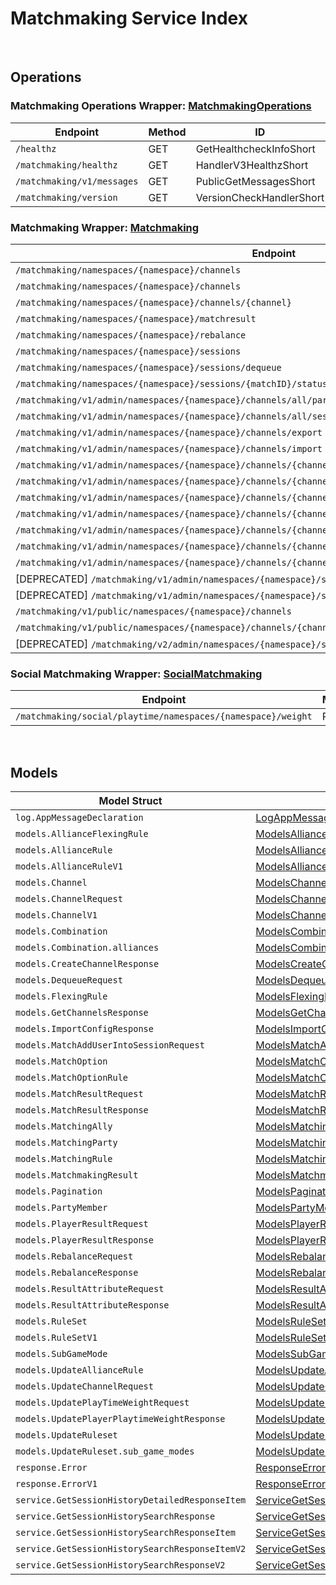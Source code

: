 # Matchmaking Service Index

&nbsp;

## Operations

### Matchmaking Operations Wrapper:  [MatchmakingOperations](../../services-api/pkg/service/matchmaking/matchmakingOperations.go)
| Endpoint | Method | ID | Class | Wrapper | Example |
|---|---|---|---|---|---|
| `/healthz` | GET | GetHealthcheckInfoShort | [GetHealthcheckInfoShort](../../matchmaking-sdk/pkg/matchmakingclient/matchmaking_operations/matchmaking_operations_client.go) | [GetHealthcheckInfoShort](../../services-api/pkg/service/matchmaking/matchmakingOperations.go) | [GetHealthcheckInfoShort](../../samples/cli/cmd/matchmaking/matchmakingOperations/getHealthcheckInfo.go) |
| `/matchmaking/healthz` | GET | HandlerV3HealthzShort | [HandlerV3HealthzShort](../../matchmaking-sdk/pkg/matchmakingclient/matchmaking_operations/matchmaking_operations_client.go) | [HandlerV3HealthzShort](../../services-api/pkg/service/matchmaking/matchmakingOperations.go) | [HandlerV3HealthzShort](../../samples/cli/cmd/matchmaking/matchmakingOperations/handlerV3Healthz.go) |
| `/matchmaking/v1/messages` | GET | PublicGetMessagesShort | [PublicGetMessagesShort](../../matchmaking-sdk/pkg/matchmakingclient/matchmaking_operations/matchmaking_operations_client.go) | [PublicGetMessagesShort](../../services-api/pkg/service/matchmaking/matchmakingOperations.go) | [PublicGetMessagesShort](../../samples/cli/cmd/matchmaking/matchmakingOperations/publicGetMessages.go) |
| `/matchmaking/version` | GET | VersionCheckHandlerShort | [VersionCheckHandlerShort](../../matchmaking-sdk/pkg/matchmakingclient/matchmaking_operations/matchmaking_operations_client.go) | [VersionCheckHandlerShort](../../services-api/pkg/service/matchmaking/matchmakingOperations.go) | [VersionCheckHandlerShort](../../samples/cli/cmd/matchmaking/matchmakingOperations/versionCheckHandler.go) |

### Matchmaking Wrapper:  [Matchmaking](../../services-api/pkg/service/matchmaking/matchmaking.go)
| Endpoint | Method | ID | Class | Wrapper | Example |
|---|---|---|---|---|---|
| `/matchmaking/namespaces/{namespace}/channels` | GET | GetAllChannelsHandlerShort | [GetAllChannelsHandlerShort](../../matchmaking-sdk/pkg/matchmakingclient/matchmaking/matchmaking_client.go) | [GetAllChannelsHandlerShort](../../services-api/pkg/service/matchmaking/matchmaking.go) | [GetAllChannelsHandlerShort](../../samples/cli/cmd/matchmaking/matchmaking/getAllChannelsHandler.go) |
| `/matchmaking/namespaces/{namespace}/channels` | POST | CreateChannelHandlerShort | [CreateChannelHandlerShort](../../matchmaking-sdk/pkg/matchmakingclient/matchmaking/matchmaking_client.go) | [CreateChannelHandlerShort](../../services-api/pkg/service/matchmaking/matchmaking.go) | [CreateChannelHandlerShort](../../samples/cli/cmd/matchmaking/matchmaking/createChannelHandler.go) |
| `/matchmaking/namespaces/{namespace}/channels/{channel}` | DELETE | DeleteChannelHandlerShort | [DeleteChannelHandlerShort](../../matchmaking-sdk/pkg/matchmakingclient/matchmaking/matchmaking_client.go) | [DeleteChannelHandlerShort](../../services-api/pkg/service/matchmaking/matchmaking.go) | [DeleteChannelHandlerShort](../../samples/cli/cmd/matchmaking/matchmaking/deleteChannelHandler.go) |
| `/matchmaking/namespaces/{namespace}/matchresult` | POST | StoreMatchResultsShort | [StoreMatchResultsShort](../../matchmaking-sdk/pkg/matchmakingclient/matchmaking/matchmaking_client.go) | [StoreMatchResultsShort](../../services-api/pkg/service/matchmaking/matchmaking.go) | [StoreMatchResultsShort](../../samples/cli/cmd/matchmaking/matchmaking/storeMatchResults.go) |
| `/matchmaking/namespaces/{namespace}/rebalance` | POST | RebalanceShort | [RebalanceShort](../../matchmaking-sdk/pkg/matchmakingclient/matchmaking/matchmaking_client.go) | [RebalanceShort](../../services-api/pkg/service/matchmaking/matchmaking.go) | [RebalanceShort](../../samples/cli/cmd/matchmaking/matchmaking/rebalance.go) |
| `/matchmaking/namespaces/{namespace}/sessions` | POST | QueueSessionHandlerShort | [QueueSessionHandlerShort](../../matchmaking-sdk/pkg/matchmakingclient/matchmaking/matchmaking_client.go) | [QueueSessionHandlerShort](../../services-api/pkg/service/matchmaking/matchmaking.go) | [QueueSessionHandlerShort](../../samples/cli/cmd/matchmaking/matchmaking/queueSessionHandler.go) |
| `/matchmaking/namespaces/{namespace}/sessions/dequeue` | POST | DequeueSessionHandlerShort | [DequeueSessionHandlerShort](../../matchmaking-sdk/pkg/matchmakingclient/matchmaking/matchmaking_client.go) | [DequeueSessionHandlerShort](../../services-api/pkg/service/matchmaking/matchmaking.go) | [DequeueSessionHandlerShort](../../samples/cli/cmd/matchmaking/matchmaking/dequeueSessionHandler.go) |
| `/matchmaking/namespaces/{namespace}/sessions/{matchID}/status` | GET | QuerySessionHandlerShort | [QuerySessionHandlerShort](../../matchmaking-sdk/pkg/matchmakingclient/matchmaking/matchmaking_client.go) | [QuerySessionHandlerShort](../../services-api/pkg/service/matchmaking/matchmaking.go) | [QuerySessionHandlerShort](../../samples/cli/cmd/matchmaking/matchmaking/querySessionHandler.go) |
| `/matchmaking/v1/admin/namespaces/{namespace}/channels/all/parties` | GET | GetAllPartyInAllChannelShort | [GetAllPartyInAllChannelShort](../../matchmaking-sdk/pkg/matchmakingclient/matchmaking/matchmaking_client.go) | [GetAllPartyInAllChannelShort](../../services-api/pkg/service/matchmaking/matchmaking.go) | [GetAllPartyInAllChannelShort](../../samples/cli/cmd/matchmaking/matchmaking/getAllPartyInAllChannel.go) |
| `/matchmaking/v1/admin/namespaces/{namespace}/channels/all/sessions/bulk` | GET | BulkGetSessionsShort | [BulkGetSessionsShort](../../matchmaking-sdk/pkg/matchmakingclient/matchmaking/matchmaking_client.go) | [BulkGetSessionsShort](../../services-api/pkg/service/matchmaking/matchmaking.go) | [BulkGetSessionsShort](../../samples/cli/cmd/matchmaking/matchmaking/bulkGetSessions.go) |
| `/matchmaking/v1/admin/namespaces/{namespace}/channels/export` | GET | ExportChannelsShort | [ExportChannelsShort](../../matchmaking-sdk/pkg/matchmakingclient/matchmaking/matchmaking_client.go) | [ExportChannelsShort](../../services-api/pkg/service/matchmaking/matchmaking.go) | [ExportChannelsShort](../../samples/cli/cmd/matchmaking/matchmaking/exportChannels.go) |
| `/matchmaking/v1/admin/namespaces/{namespace}/channels/import` | POST | ImportChannelsShort | [ImportChannelsShort](../../matchmaking-sdk/pkg/matchmakingclient/matchmaking/matchmaking_client.go) | [ImportChannelsShort](../../services-api/pkg/service/matchmaking/matchmaking.go) | [ImportChannelsShort](../../samples/cli/cmd/matchmaking/matchmaking/importChannels.go) |
| `/matchmaking/v1/admin/namespaces/{namespace}/channels/{channelName}` | GET | GetSingleMatchmakingChannelShort | [GetSingleMatchmakingChannelShort](../../matchmaking-sdk/pkg/matchmakingclient/matchmaking/matchmaking_client.go) | [GetSingleMatchmakingChannelShort](../../services-api/pkg/service/matchmaking/matchmaking.go) | [GetSingleMatchmakingChannelShort](../../samples/cli/cmd/matchmaking/matchmaking/getSingleMatchmakingChannel.go) |
| `/matchmaking/v1/admin/namespaces/{namespace}/channels/{channelName}` | PATCH | UpdateMatchmakingChannelShort | [UpdateMatchmakingChannelShort](../../matchmaking-sdk/pkg/matchmakingclient/matchmaking/matchmaking_client.go) | [UpdateMatchmakingChannelShort](../../services-api/pkg/service/matchmaking/matchmaking.go) | [UpdateMatchmakingChannelShort](../../samples/cli/cmd/matchmaking/matchmaking/updateMatchmakingChannel.go) |
| `/matchmaking/v1/admin/namespaces/{namespace}/channels/{channelName}/parties` | GET | GetAllPartyInChannelShort | [GetAllPartyInChannelShort](../../matchmaking-sdk/pkg/matchmakingclient/matchmaking/matchmaking_client.go) | [GetAllPartyInChannelShort](../../services-api/pkg/service/matchmaking/matchmaking.go) | [GetAllPartyInChannelShort](../../samples/cli/cmd/matchmaking/matchmaking/getAllPartyInChannel.go) |
| `/matchmaking/v1/admin/namespaces/{namespace}/channels/{channelName}/sessions` | GET | GetAllSessionsInChannelShort | [GetAllSessionsInChannelShort](../../matchmaking-sdk/pkg/matchmakingclient/matchmaking/matchmaking_client.go) | [GetAllSessionsInChannelShort](../../services-api/pkg/service/matchmaking/matchmaking.go) | [GetAllSessionsInChannelShort](../../samples/cli/cmd/matchmaking/matchmaking/getAllSessionsInChannel.go) |
| `/matchmaking/v1/admin/namespaces/{namespace}/channels/{channelName}/sessions/{matchID}` | POST | AddUserIntoSessionInChannelShort | [AddUserIntoSessionInChannelShort](../../matchmaking-sdk/pkg/matchmakingclient/matchmaking/matchmaking_client.go) | [AddUserIntoSessionInChannelShort](../../services-api/pkg/service/matchmaking/matchmaking.go) | [AddUserIntoSessionInChannelShort](../../samples/cli/cmd/matchmaking/matchmaking/addUserIntoSessionInChannel.go) |
| `/matchmaking/v1/admin/namespaces/{namespace}/channels/{channelName}/sessions/{matchID}` | DELETE | DeleteSessionInChannelShort | [DeleteSessionInChannelShort](../../matchmaking-sdk/pkg/matchmakingclient/matchmaking/matchmaking_client.go) | [DeleteSessionInChannelShort](../../services-api/pkg/service/matchmaking/matchmaking.go) | [DeleteSessionInChannelShort](../../samples/cli/cmd/matchmaking/matchmaking/deleteSessionInChannel.go) |
| `/matchmaking/v1/admin/namespaces/{namespace}/channels/{channelName}/sessions/{matchID}/users/{userID}` | DELETE | DeleteUserFromSessionInChannelShort | [DeleteUserFromSessionInChannelShort](../../matchmaking-sdk/pkg/matchmakingclient/matchmaking/matchmaking_client.go) | [DeleteUserFromSessionInChannelShort](../../services-api/pkg/service/matchmaking/matchmaking.go) | [DeleteUserFromSessionInChannelShort](../../samples/cli/cmd/matchmaking/matchmaking/deleteUserFromSessionInChannel.go) |
| [DEPRECATED] `/matchmaking/v1/admin/namespaces/{namespace}/sessions/history/search` | GET | SearchSessionsShort | [SearchSessionsShort](../../matchmaking-sdk/pkg/matchmakingclient/matchmaking/matchmaking_client.go) | [SearchSessionsShort](../../services-api/pkg/service/matchmaking/matchmaking.go) | [SearchSessionsShort](../../samples/cli/cmd/matchmaking/matchmaking/searchSessions.go) |
| [DEPRECATED] `/matchmaking/v1/admin/namespaces/{namespace}/sessions/{matchID}/history/detailed` | GET | GetSessionHistoryDetailedShort | [GetSessionHistoryDetailedShort](../../matchmaking-sdk/pkg/matchmakingclient/matchmaking/matchmaking_client.go) | [GetSessionHistoryDetailedShort](../../services-api/pkg/service/matchmaking/matchmaking.go) | [GetSessionHistoryDetailedShort](../../samples/cli/cmd/matchmaking/matchmaking/getSessionHistoryDetailed.go) |
| `/matchmaking/v1/public/namespaces/{namespace}/channels` | GET | PublicGetAllMatchmakingChannelShort | [PublicGetAllMatchmakingChannelShort](../../matchmaking-sdk/pkg/matchmakingclient/matchmaking/matchmaking_client.go) | [PublicGetAllMatchmakingChannelShort](../../services-api/pkg/service/matchmaking/matchmaking.go) | [PublicGetAllMatchmakingChannelShort](../../samples/cli/cmd/matchmaking/matchmaking/publicGetAllMatchmakingChannel.go) |
| `/matchmaking/v1/public/namespaces/{namespace}/channels/{channelName}` | GET | PublicGetSingleMatchmakingChannelShort | [PublicGetSingleMatchmakingChannelShort](../../matchmaking-sdk/pkg/matchmakingclient/matchmaking/matchmaking_client.go) | [PublicGetSingleMatchmakingChannelShort](../../services-api/pkg/service/matchmaking/matchmaking.go) | [PublicGetSingleMatchmakingChannelShort](../../samples/cli/cmd/matchmaking/matchmaking/publicGetSingleMatchmakingChannel.go) |
| [DEPRECATED] `/matchmaking/v2/admin/namespaces/{namespace}/sessions/history/search` | GET | SearchSessionsV2Short | [SearchSessionsV2Short](../../matchmaking-sdk/pkg/matchmakingclient/matchmaking/matchmaking_client.go) | [SearchSessionsV2Short](../../services-api/pkg/service/matchmaking/matchmaking.go) | [SearchSessionsV2Short](../../samples/cli/cmd/matchmaking/matchmaking/searchSessionsV2.go) |

### Social Matchmaking Wrapper:  [SocialMatchmaking](../../services-api/pkg/service/matchmaking/socialMatchmaking.go)
| Endpoint | Method | ID | Class | Wrapper | Example |
|---|---|---|---|---|---|
| `/matchmaking/social/playtime/namespaces/{namespace}/weight` | PATCH | UpdatePlayTimeWeightShort | [UpdatePlayTimeWeightShort](../../matchmaking-sdk/pkg/matchmakingclient/social_matchmaking/social_matchmaking_client.go) | [UpdatePlayTimeWeightShort](../../services-api/pkg/service/matchmaking/socialMatchmaking.go) | [UpdatePlayTimeWeightShort](../../samples/cli/cmd/matchmaking/socialMatchmaking/updatePlayTimeWeight.go) |


&nbsp;  

## Models

| Model Struct | Class |
|---|---|
| `log.AppMessageDeclaration` | [LogAppMessageDeclaration ](../../matchmaking-sdk/pkg/matchmakingclientmodels/log_app_message_declaration.go) |
| `models.AllianceFlexingRule` | [ModelsAllianceFlexingRule ](../../matchmaking-sdk/pkg/matchmakingclientmodels/models_alliance_flexing_rule.go) |
| `models.AllianceRule` | [ModelsAllianceRule ](../../matchmaking-sdk/pkg/matchmakingclientmodels/models_alliance_rule.go) |
| `models.AllianceRuleV1` | [ModelsAllianceRuleV1 ](../../matchmaking-sdk/pkg/matchmakingclientmodels/models_alliance_rule_v1.go) |
| `models.Channel` | [ModelsChannel ](../../matchmaking-sdk/pkg/matchmakingclientmodels/models_channel.go) |
| `models.ChannelRequest` | [ModelsChannelRequest ](../../matchmaking-sdk/pkg/matchmakingclientmodels/models_channel_request.go) |
| `models.ChannelV1` | [ModelsChannelV1 ](../../matchmaking-sdk/pkg/matchmakingclientmodels/models_channel_v1.go) |
| `models.Combination` | [ModelsCombination ](../../matchmaking-sdk/pkg/matchmakingclientmodels/models_combination.go) |
| `models.Combination.alliances` | [ModelsCombinationAlliances ](../../matchmaking-sdk/pkg/matchmakingclientmodels/models_combination_alliances.go) |
| `models.CreateChannelResponse` | [ModelsCreateChannelResponse ](../../matchmaking-sdk/pkg/matchmakingclientmodels/models_create_channel_response.go) |
| `models.DequeueRequest` | [ModelsDequeueRequest ](../../matchmaking-sdk/pkg/matchmakingclientmodels/models_dequeue_request.go) |
| `models.FlexingRule` | [ModelsFlexingRule ](../../matchmaking-sdk/pkg/matchmakingclientmodels/models_flexing_rule.go) |
| `models.GetChannelsResponse` | [ModelsGetChannelsResponse ](../../matchmaking-sdk/pkg/matchmakingclientmodels/models_get_channels_response.go) |
| `models.ImportConfigResponse` | [ModelsImportConfigResponse ](../../matchmaking-sdk/pkg/matchmakingclientmodels/models_import_config_response.go) |
| `models.MatchAddUserIntoSessionRequest` | [ModelsMatchAddUserIntoSessionRequest ](../../matchmaking-sdk/pkg/matchmakingclientmodels/models_match_add_user_into_session_request.go) |
| `models.MatchOption` | [ModelsMatchOption ](../../matchmaking-sdk/pkg/matchmakingclientmodels/models_match_option.go) |
| `models.MatchOptionRule` | [ModelsMatchOptionRule ](../../matchmaking-sdk/pkg/matchmakingclientmodels/models_match_option_rule.go) |
| `models.MatchResultRequest` | [ModelsMatchResultRequest ](../../matchmaking-sdk/pkg/matchmakingclientmodels/models_match_result_request.go) |
| `models.MatchResultResponse` | [ModelsMatchResultResponse ](../../matchmaking-sdk/pkg/matchmakingclientmodels/models_match_result_response.go) |
| `models.MatchingAlly` | [ModelsMatchingAlly ](../../matchmaking-sdk/pkg/matchmakingclientmodels/models_matching_ally.go) |
| `models.MatchingParty` | [ModelsMatchingParty ](../../matchmaking-sdk/pkg/matchmakingclientmodels/models_matching_party.go) |
| `models.MatchingRule` | [ModelsMatchingRule ](../../matchmaking-sdk/pkg/matchmakingclientmodels/models_matching_rule.go) |
| `models.MatchmakingResult` | [ModelsMatchmakingResult ](../../matchmaking-sdk/pkg/matchmakingclientmodels/models_matchmaking_result.go) |
| `models.Pagination` | [ModelsPagination ](../../matchmaking-sdk/pkg/matchmakingclientmodels/models_pagination.go) |
| `models.PartyMember` | [ModelsPartyMember ](../../matchmaking-sdk/pkg/matchmakingclientmodels/models_party_member.go) |
| `models.PlayerResultRequest` | [ModelsPlayerResultRequest ](../../matchmaking-sdk/pkg/matchmakingclientmodels/models_player_result_request.go) |
| `models.PlayerResultResponse` | [ModelsPlayerResultResponse ](../../matchmaking-sdk/pkg/matchmakingclientmodels/models_player_result_response.go) |
| `models.RebalanceRequest` | [ModelsRebalanceRequest ](../../matchmaking-sdk/pkg/matchmakingclientmodels/models_rebalance_request.go) |
| `models.RebalanceResponse` | [ModelsRebalanceResponse ](../../matchmaking-sdk/pkg/matchmakingclientmodels/models_rebalance_response.go) |
| `models.ResultAttributeRequest` | [ModelsResultAttributeRequest ](../../matchmaking-sdk/pkg/matchmakingclientmodels/models_result_attribute_request.go) |
| `models.ResultAttributeResponse` | [ModelsResultAttributeResponse ](../../matchmaking-sdk/pkg/matchmakingclientmodels/models_result_attribute_response.go) |
| `models.RuleSet` | [ModelsRuleSet ](../../matchmaking-sdk/pkg/matchmakingclientmodels/models_rule_set.go) |
| `models.RuleSetV1` | [ModelsRuleSetV1 ](../../matchmaking-sdk/pkg/matchmakingclientmodels/models_rule_set_v1.go) |
| `models.SubGameMode` | [ModelsSubGameMode ](../../matchmaking-sdk/pkg/matchmakingclientmodels/models_sub_game_mode.go) |
| `models.UpdateAllianceRule` | [ModelsUpdateAllianceRule ](../../matchmaking-sdk/pkg/matchmakingclientmodels/models_update_alliance_rule.go) |
| `models.UpdateChannelRequest` | [ModelsUpdateChannelRequest ](../../matchmaking-sdk/pkg/matchmakingclientmodels/models_update_channel_request.go) |
| `models.UpdatePlayTimeWeightRequest` | [ModelsUpdatePlayTimeWeightRequest ](../../matchmaking-sdk/pkg/matchmakingclientmodels/models_update_play_time_weight_request.go) |
| `models.UpdatePlayerPlaytimeWeightResponse` | [ModelsUpdatePlayerPlaytimeWeightResponse ](../../matchmaking-sdk/pkg/matchmakingclientmodels/models_update_player_playtime_weight_response.go) |
| `models.UpdateRuleset` | [ModelsUpdateRuleset ](../../matchmaking-sdk/pkg/matchmakingclientmodels/models_update_ruleset.go) |
| `models.UpdateRuleset.sub_game_modes` | [ModelsUpdateRulesetSubGameModes ](../../matchmaking-sdk/pkg/matchmakingclientmodels/models_update_ruleset_sub_game_modes.go) |
| `response.Error` | [ResponseError ](../../matchmaking-sdk/pkg/matchmakingclientmodels/response_error.go) |
| `response.ErrorV1` | [ResponseErrorV1 ](../../matchmaking-sdk/pkg/matchmakingclientmodels/response_error_v1.go) |
| `service.GetSessionHistoryDetailedResponseItem` | [ServiceGetSessionHistoryDetailedResponseItem ](../../matchmaking-sdk/pkg/matchmakingclientmodels/service_get_session_history_detailed_response_item.go) |
| `service.GetSessionHistorySearchResponse` | [ServiceGetSessionHistorySearchResponse ](../../matchmaking-sdk/pkg/matchmakingclientmodels/service_get_session_history_search_response.go) |
| `service.GetSessionHistorySearchResponseItem` | [ServiceGetSessionHistorySearchResponseItem ](../../matchmaking-sdk/pkg/matchmakingclientmodels/service_get_session_history_search_response_item.go) |
| `service.GetSessionHistorySearchResponseItemV2` | [ServiceGetSessionHistorySearchResponseItemV2 ](../../matchmaking-sdk/pkg/matchmakingclientmodels/service_get_session_history_search_response_item_v2.go) |
| `service.GetSessionHistorySearchResponseV2` | [ServiceGetSessionHistorySearchResponseV2 ](../../matchmaking-sdk/pkg/matchmakingclientmodels/service_get_session_history_search_response_v2.go) |
